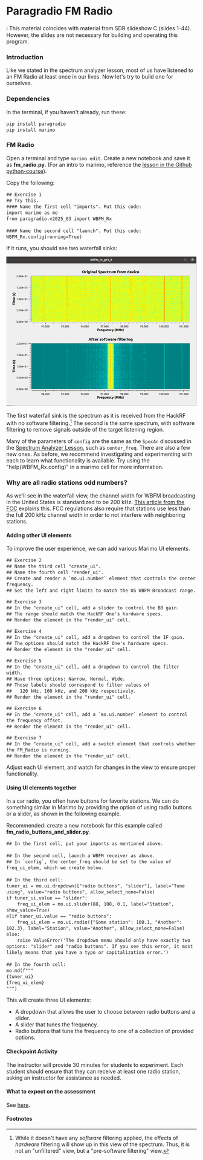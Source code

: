 # Paragradio FM Radio

ℹ️ This material coincides with material from SDR slideshow C (slides 1-44).  However, the slides are not necessary for building and operating this program.

### Introduction

Like we stated in the spectrum analyzer lesson, most of us have listened to an FM Radio at least once in our lives. Now let's try to build one for ourselves. 

### Dependencies

In the terminal, if you haven't already, run these:

```
pip install paragradio
pip install marimo
```

### FM Radio

Open a terminal and type `marimo edit`. Create a new notebook and save it as **fm_radio.py**. (For an intro to marimo, reference the [lesson in the Github python-course](https://github.com/python-can-define-radio/python-course/blob/main/classroom_activities/Ch02_Advanced/01_marimo.md)).

Copy the following:

```python3
## Exercise 1
## Try this.
#### Name the first cell "imports". Put this code:
import marimo as mo
from paragradio.v2025_03 import WBFM_Rx

#### Name the second cell "launch". Put this code:
WBFM_Rx.config(running=True)
```

If it runs, you should see two waterfall sinks:

![WBFM_Rx.png](https://github.com/python-can-define-radio/sdr-course/blob/main/resources/assets/WBFM_Rx.png?raw=true)  

The first waterfall sink is the spectrum as it is received from the HackRF with no software filtering.[^1] The second is the same spectrum, with software filtering to remove signals outside of the target listening region.

Many of the parameters of `config` are the same as the `SpecAn` discussed in the [Spectrum Analyzer Lesson](https://github.com/python-can-define-radio/sdr-course/blob/main/classroom_activities/Ch01_Diving_in_Headfirst/020_Spec_A_paragradio.md), such as `center_freq`. There are also a few new ones. As before, we recommend investigating and experimenting with each to learn what functionality is available. Try using the "help(WBFM_Rx.config)" in a marimo cell for more information.

### Why are all radio stations odd numbers?

As we'll see in the waterfall view, the channel width for WBFM broadcasting in the United States is standardized to be 200 kHz. [This article from the FCC](https://www.fcc.gov/media/radio/fm-frequencies-end-odd-decimal) explains this. FCC regulations also require that stations use less than the full 200 kHz channel width in order to not interfere with neighboring stations.

#### Adding other UI elements

To improve the user experience, we can add various Marimo UI elements.

```python3
## Exercise 2
## Name the third cell "create_ui". 
## Name the fourth cell "render_ui".
## Create and render a `mo.ui.number` element that controls the center frequency.
## Set the left and right limits to match the US WBFM Broadcast range.
```

```python3
## Exercise 3
## In the "create_ui" cell, add a slider to control the BB gain.
## The range should match the HackRF One's hardware specs.
## Render the element in the "render_ui" cell.
```

```python3
## Exercise 4
## In the "create_ui" cell, add a dropdown to control the IF gain. 
## The options should match the HackRF One's hardware specs.
## Render the element in the "render_ui" cell.
```

```python3
## Exercise 5
## In the "create_ui" cell, add a dropdown to control the filter width. 
## Have three options: Narrow, Normal, Wide.
## Those labels should correspond to filter values of
##   120 kHz, 160 kHz, and 200 kHz respectively.
## Render the element in the "render_ui" cell.
```

```python3
## Exercise 6
## In the "create_ui" cell, add a `mo.ui.number` element to control the frequency offset.
## Render the element in the "render_ui" cell.
```

```python3
## Exercise 7
## In the "create_ui" cell, add a switch element that controls whether the FM_Radio is running.
## Render the element in the "render_ui" cell.
```

<!-- ```python3
## Make a .... to control the squelch.
``` -->

Adjust each UI element, and watch for changes in the view to ensure proper functionality.

#### Using UI elements together

In a car radio, you often have buttons for favorite stations. We can do something similar in Marimo by providing the option of using radio buttons or a slider, as shown in the following example.

Recommended: create a new notebook for this example called **fm_radio_buttons_and_slider.py**.

```python3
## In the first cell, put your imports as mentioned above.

## In the second cell, launch a WBFM receiver as above.
## In `config`, the center_freq should be set to the value of freq_ui_elem, which we create below.

## In the third cell:
tuner_ui = mo.ui.dropdown(["radio buttons", "slider"], label="Tune using", value="radio buttons", allow_select_none=False)
if tuner_ui.value == "slider":
    freq_ui_elem = mo.ui.slider(88, 108, 0.1, label="Station", show_value=True)
elif tuner_ui.value == "radio buttons":
    freq_ui_elem = mo.ui.radio({"Some station": 100.1, "Another": 102.3}, label="Station", value="Another", allow_select_none=False)
else:
    raise ValueError('The dropdown menu should only have exactly two options: "slider" and "radio buttons". If you see this error, it most likely means that you have a typo or capitalization error.')

## In the fourth cell:
mo.md(f"""
{tuner_ui}  
{freq_ui_elem}
""")

```

This will create three UI elements:
- A dropdown that allows the user to choose between radio buttons and a slider.
- A slider that tunes the frequency.
- Radio buttons that tune the frequency to one of a collection of provided options.

#### Checkpoint Activity

The instructor will provide 30 minutes for students to experiment. Each student should ensure that they can receive at least one radio station, asking an instructor for assistance as needed.

#### What to expect on the assessment

See [here](https://github.com/python-can-define-radio/sdr-course/blob/main/classroom_activities/Ch01_Diving_in_Headfirst/020_Spec_A_paragradio.md#what-to-expect-on-the-assessment).

#### Footnotes

[^1]: While it doesn't have any _software_ filtering applied, the effects of _hardware_ filtering will show up in this view of the spectrum. Thus, it is not an "unfiltered" view, but a "pre-software filtering" view.
